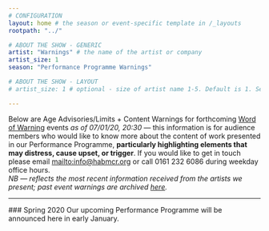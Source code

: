```yaml
---
# CONFIGURATION
layout: home # the season or event-specific template in /_layouts
rootpath: "../"

# ABOUT THE SHOW - GENERIC
artist: "Warnings" # the name of the artist or company
artist_size: 1
season: "Performance Programme Warnings"

# ABOUT THE SHOW - LAYOUT
# artist_size: 1 # optional - size of artist name 1-5. Default is 1. Set longer names to lower values

---
```

Below are Age Advisories/Limits + Content Warnings for forthcoming [Word of Warning](/) events *as of 07/01/20, 20:30* — this information is for audience members who would like to know more about the content of work presented in our Performance Programme, **particularly highlighting elements that may distress, cause upset, or trigger**. If you would like to get in touch please email <mailto:info@habmcr.org> or call 0161 232 6086 during weekday office hours.<br>*NB — reflects the most recent information received from the artists we present; past event warnings are archived [here](/archive/warnings).*         
<hr>          
### Spring 2020        
Our upcoming Performance Programme will be announced here in early January.
